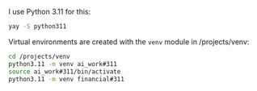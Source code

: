 I use Python 3.11 for this:
```bash
yay -S python311
```

Virtual environments are created with the `venv` module in /projects/venv:
```bash
cd /projects/venv
python3.11 -m venv ai_work#311
source ai_work#311/bin/activate
python3.11 -m venv financial#311
```
